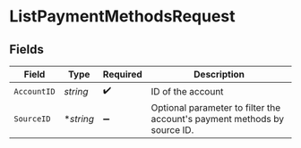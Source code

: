 # ListPaymentMethodsRequest


## Fields

| Field                                                                    | Type                                                                     | Required                                                                 | Description                                                              |
| ------------------------------------------------------------------------ | ------------------------------------------------------------------------ | ------------------------------------------------------------------------ | ------------------------------------------------------------------------ |
| `AccountID`                                                              | *string*                                                                 | :heavy_check_mark:                                                       | ID of the account                                                        |
| `SourceID`                                                               | **string*                                                                | :heavy_minus_sign:                                                       | Optional parameter to filter the account's payment methods by source ID. |